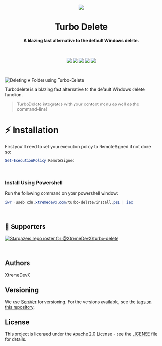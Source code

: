 
<p align="center">
  <img src="https://github.com/XtremeDevX/turbo-delete/blob/master/assets/turbo-delete-icon-transparent-bg.png" />
</p>

<h1 align="center">Turbo Delete</h1>
<h4 align="center">A blazing fast alternative to the default Windows delete.</h1>
<br>

<p align="center">
  <img src="https://img.shields.io/badge/version-0.0.1-green"> <img src="https://img.shields.io/github/license/XtremeDevX/turbo-delete?color=pink"> <img src="https://img.shields.io/tokei/lines/github/XtremeDevX/turbo-delete?color=white&label=lines%20of%20code"> <img src="https://img.shields.io/github/languages/top/XtremeDevX/turbo-delete?color=%230xfffff"> <img src="https://img.shields.io/github/repo-size/XtremeDevX/turbo-delete?color=orange">
</p>
<br>

![Deleting A Folder using Turbo-Delete](https://github.com/XtremeDevX/turbo-delete/blob/master/assets/delete-animation.gif?raw=true)

Turbodelete is a blazing fast alternative to the default Windows delete function.

> TurboDelete integrates with your context menu as well as the command-line!

# :zap: Installation

First you'll need to set your execution policy to RemoteSigned if not done so:

```powershell
Set-ExecutionPolicy RemoteSigned
```

<br>

### Install Using Powershell

Run the following command on your powershell window:

```powershell
iwr -useb cdn.xtremedevx.com/turbo-delete/install.ps1 | iex
```

<br>

## :clap: Supporters

[![Stargazers repo roster for @XtremeDevX/turbo-delete](https://reporoster.com/stars/XtremeDevX/turbo-delete)](https://github.com/XtremeDevX/turbo-delete/stargazers)

<br>


## Authors

[XtremeDevX](https://www.github.com/XtremeDevX) 

## Versioning

We use [SemVer](http://semver.org/) for versioning. For the versions available, see the [tags on this repository](https://github.com/XtremeDevX/turbo-delete/tags).

## License

This project is licensed under the Apache 2.0 License - see the [LICENSE](LICENSE.txt) file for details.
